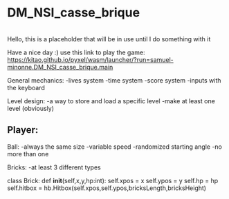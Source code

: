 # DM_NSI_casse_brique
</br>
Hello, this is a placeholder that will be in use until I do something with it

Have a nice day :)
 use this link to play the game:  https://kitao.github.io/pyxel/wasm/launcher/?run=samuel-minonne.DM_NSI_casse_brique.main


General mechanics:
-lives system
-time system
-score system
-inputs with the keyboard

Level design:
-a way to store and load a specific level
-make at least one level (obviously)

Player:
-

Ball:
-always the same size
-variable speed
-randomized starting angle
-no more than one

Bricks:
-at least 3 different types
</br>

class Brick:
    def __init__(self,x,y,hp:int):
        self.xpos = x
        self.ypos = y
        self.hp = hp
        self.hitbox = hb.Hitbox(self.xpos,self.ypos,bricksLength,bricksHeight)
